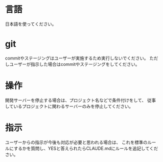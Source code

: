 # 言語
日本語を使ってください。

# git
commitやステージングはユーザーが実施するため実行しないでください。
ただしユーザーが指示した場合はcommitやステージングをしてください。

# 操作
開発サーバーを停止する場合は、プロジェクト名などで条件付けをして、
従事しているプロジェクトに関わるサーバーのみを停止してください。

# 指示
ユーザーからの指示が今後も対応が必要と思われる場合は、
これを標準のルールにするかを質問し、YESと答えられたらCLAUDE.mdにルールを追記してください。

